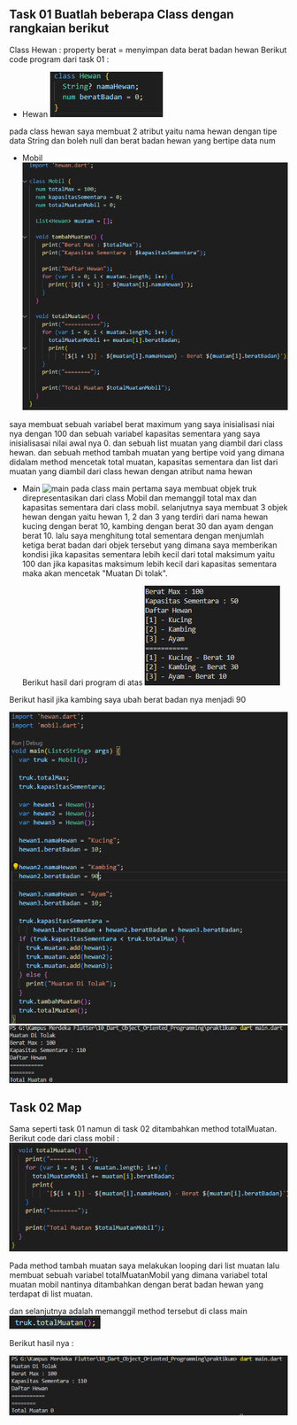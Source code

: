 ## Task 01 Buatlah beberapa Class dengan rangkaian berikut

Class Hewan : property berat = menyimpan data berat badan hewan
Berikut code program dari task 01 :
- Hewan
![hewan](../screenshots/Hewan1.png)

pada class hewan saya membuat 2 atribut yaitu nama hewan dengan tipe data String dan boleh null dan berat badan hewan yang bertipe data num

- Mobil 
![mobil](../screenshots/Mobil1.png)

 saya membuat sebuah variabel berat maximum yang saya inisialisasi niai nya dengan 100 dan sebuah variabel kapasitas sementara yang saya inisialisasai nilai awal nya 0. dan sebuah list muatan yang diambil dari class hewan. dan sebuah method tambah muatan yang bertipe void yang dimana didalam method mencetak total muatan, kapasitas sementara dan list dari muatan yang diambil dari class hewan dengan atribut nama hewan

 - Main
  ![main](../screenshots/Main1.png)
  pada class main pertama saya membuat objek truk direpresentasikan dari class Mobil dan memanggil total max dan kapasitas sementara dari class mobil. selanjutnya saya membuat 3 objek hewan dengan yaitu hewan 1, 2 dan 3 yang terdiri dari nama hewan kucing dengan berat 10, kambing dengan berat 30 dan ayam dengan berat 10. lalu saya menghitung total sementara dengan menjumlah ketiga berat badan dari objek tersebut yang dimana saya memberikan kondisi jika kapasitas sementara lebih kecil dari total maksimum yaitu 100 dan jika kapasitas maksimum lebih kecil dari kapasitas sementara maka akan mencetak "Muatan Di tolak".

   Berikut hasil dari program di atas
  ![main](../screenshots/hasil1.png)

  Berikut hasil jika kambing saya ubah berat badan nya menjadi 90

  ![main](../screenshots/codemain90kg.png)
  ![main](../screenshots/hasil2.png)

## Task 02 Map
Sama seperti task 01 namun di task 02 ditambahkan method totalMuatan.
Berikut code dari class mobil :
![main](../screenshots/Task2.png)

Pada method tambah muatan saya melakukan looping dari list muatan lalu membuat sebuah variabel totalMuatanMobil yang dimana variabel total muatan mobil nantinya ditambahkan dengan berat badan hewan yang terdapat di list muatan.

dan selanjutnya adalah memanggil method tersebut di class main
![main](../screenshots/mainTask2.png)

Berikut hasil nya :

![main](../screenshots/hasilTask2.png)